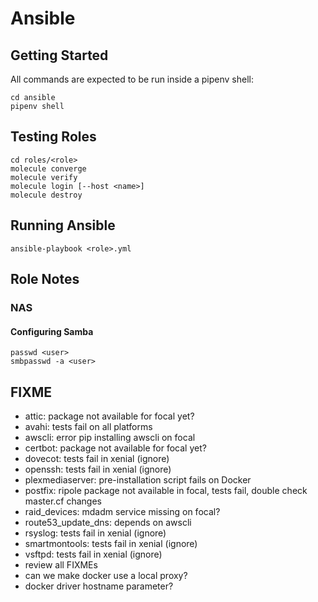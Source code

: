 # Ansible

## Getting Started

All commands are expected to be run inside a pipenv shell:

    cd ansible
    pipenv shell

## Testing Roles

    cd roles/<role>
    molecule converge
    molecule verify
    molecule login [--host <name>]
    molecule destroy

## Running Ansible

    ansible-playbook <role>.yml

## Role Notes

### NAS

#### Configuring Samba

    passwd <user>
    smbpasswd -a <user>

## FIXME

- attic: package not available for focal yet?
- avahi: tests fail on all platforms
- awscli: error pip installing awscli on focal
- certbot: package not available for focal yet?
- dovecot: tests fail in xenial (ignore)
- openssh: tests fail in xenial (ignore)
- plexmediaserver: pre-installation script fails on Docker
- postfix: ripole package not available in focal, tests fail, double check master.cf changes
- raid_devices: mdadm service missing on focal?
- route53_update_dns: depends on awscli
- rsyslog: tests fail in xenial (ignore)
- smartmontools: tests fail in xenial (ignore)
- vsftpd: tests fail in xenial (ignore)
- review all FIXMEs
- can we make docker use a local proxy?
- docker driver hostname parameter?
